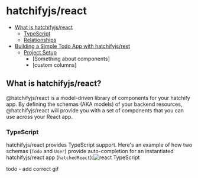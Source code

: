 # hatchifyjs/react

- [What is hatchifyjs/react](#what-is-hatchifyjsreact)
  - [TypeScript](#typescript)
  - [Relationships](#relationships)
- [Building a Simple Todo App with hatchifyjs/rest](#building-a-simple-todo-app-with-hatchifyjsreact)
  - [Project Setup](#project-setup)
    - [Something about components]
    - [custom columns]

## What is hatchifyjs/react?

@hatchifyjs/react is a model-driven library of components for your hatchify app. By defining the schemas (AKA models) of your backend resources, @hatchifyjs/react will provide you with a set of components that you can use across your React app.

<a id="typescript"></a>

### TypeScript

hatchifyjs/react provides TypeScript support. Here's an example of how two schemas (`Todo` and `User`) provide auto-completion for an instantiated hatchifyjs/react app (`hatchedReact`):![react TypeScript](doc/attachments/ts.gif)

todo - add correct gif
